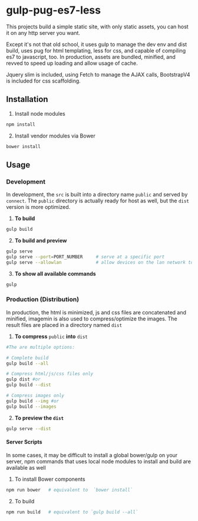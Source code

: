 # gulp-pug-es7-less

This projects build a simple static site, with only static assets, you can host it on any http server you want.

Except it's not that old school, it uses gulp to manage the dev env and dist build, uses pug for html templating, less for css, and capable of compiling es7 to javascript, too. In production, assets are bundled, minified, and revved to speed up loading and allow usage of cache.

Jquery slim is included, using Fetch to manage the AJAX calls, BootstrapV4 is included for css scaffolding. 



## Installation
1. Install node modules

  ```sh
  npm install
  ```

2. Install vendor modules via Bower

  ```sh
  bower install
  ```

## Usage

### Development

In development, the `src` is built into a directory name `public` and served by `connect`. The `public` directory is actually ready for host as well, but the `dist` version is more optimized.

1. **To build** 

  ```sh
  gulp build
  ```

2. **To build and preview** 

  ```sh
  gulp serve
  gulp serve --port=PORT_NUMBER     # serve at a specific port
  gulp serve --allowlan             # allow devices on the lan network to access your hosted preview
  ```

3. **To show all available commands**
  ```sh
  gulp
  ```


### Production (Distribution)

In production, the html is minimized, js and css files are concatenated and minified, imagemin is also used to compress/optimize the images. The result files are placed in a directory named `dist`

1. **To compress**  `public` **into** `dist` 

  ```sh
  #The are multiple options:

  # Complete build
  gulp build --all

  # Compress html/js/css files only
  gulp dist #or
  gulp build --dist

  # Compress images only
  gulp build --img #or
  gulp build --images

  ```

2. **To preview the `dist`**

  ```sh
  gulp serve --dist
  ```

#### Server Scripts

In some cases, it may be difficult to install a global bower/gulp on your server, npm commands that uses local node modules to install and build are available as well

1. To install Bower components

  ```sh
  npm run bower   # equivalent to  `bower install`
  ```

2. To build 

  ```sh
  npm run build   # equivalent to `gulp build --all`
  ```

